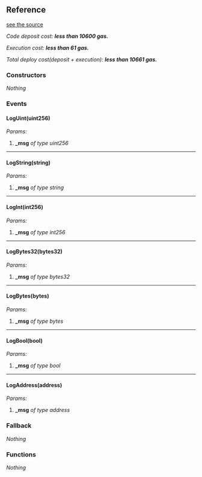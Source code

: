 
## Reference
[see the source](https://github.com/daostack/arc/tree/master/contracts/test/Debug.sol)

*Code deposit cost: **less than 10600 gas.***

*Execution cost: **less than 61 gas.***

*Total deploy cost(deposit + execution): **less than 10661 gas.***

> 
### Constructors
*Nothing*
### Events
#### LogUint(uint256)
*Params:*

1. **_msg** *of type uint256*

---
#### LogString(string)
*Params:*

1. **_msg** *of type string*

---
#### LogInt(int256)
*Params:*

1. **_msg** *of type int256*

---
#### LogBytes32(bytes32)
*Params:*

1. **_msg** *of type bytes32*

---
#### LogBytes(bytes)
*Params:*

1. **_msg** *of type bytes*

---
#### LogBool(bool)
*Params:*

1. **_msg** *of type bool*

---
#### LogAddress(address)
*Params:*

1. **_msg** *of type address*


### Fallback
*Nothing*
### Functions
*Nothing*
